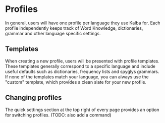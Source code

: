 # Profiles

In general, users will have one profile per language they use Kalba for.
Each profile independently keeps track of Word Knowledge, dictionaries, grammar and other language specific settings.

## Templates

When creating a new profile, users will be presented with profile templates.
These templates generally correspond to a specific language and include useful defaults such as dictionaries, frequency lists and spyglys grammars.
If none of the templates match your language, you can always use the "custom" template, which provides a clean slate for your new profile.

## Changing profiles

The quick settings section at the top right of every page provides an option for switching profiles. (TODO: also add a command)
